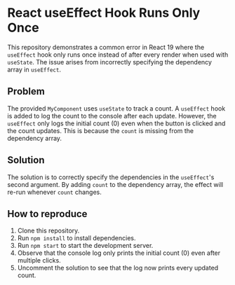 # React useEffect Hook Runs Only Once

This repository demonstrates a common error in React 19 where the `useEffect` hook only runs once instead of after every render when used with `useState`.  The issue arises from incorrectly specifying the dependency array in `useEffect`.

## Problem

The provided `MyComponent` uses `useState` to track a count.  A `useEffect` hook is added to log the count to the console after each update. However, the `useEffect` only logs the initial count (0) even when the button is clicked and the count updates. This is because the `count` is missing from the dependency array.

## Solution

The solution is to correctly specify the dependencies in the `useEffect`'s second argument. By adding `count` to the dependency array, the effect will re-run whenever `count` changes.

## How to reproduce

1. Clone this repository.
2. Run `npm install` to install dependencies.
3. Run `npm start` to start the development server.
4. Observe that the console log only prints the initial count (0) even after multiple clicks.
5. Uncomment the solution to see that the log now prints every updated count.
